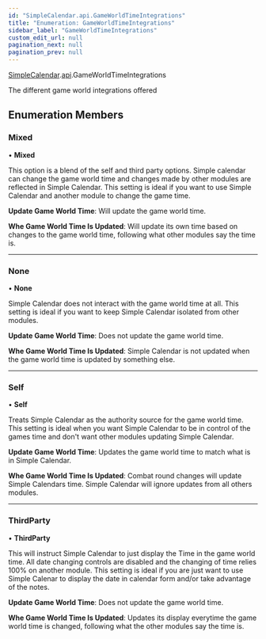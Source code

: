 ```yaml
---
id: "SimpleCalendar.api.GameWorldTimeIntegrations"
title: "Enumeration: GameWorldTimeIntegrations"
sidebar_label: "GameWorldTimeIntegrations"
custom_edit_url: null
pagination_next: null
pagination_prev: null
---
```


[SimpleCalendar](../namespaces/SimpleCalendar.md).[api](../namespaces/SimpleCalendar.api.md).GameWorldTimeIntegrations

The different game world integrations offered

## Enumeration Members

### Mixed

• **Mixed**

This option is a blend of the self and third party options. Simple calendar can change the game world time and changes made by other modules are reflected in Simple Calendar. This setting is ideal if you want to use Simple Calendar and another module to change the game time.

**Update Game World Time**: Will update the game world time.

**Whe Game World Time Is Updated**: Will update its own time based on changes to the game world time, following what other modules say the time is.

___

### None

• **None**

Simple Calendar does not interact with the game world time at all. This setting is ideal if you want to keep Simple Calendar isolated from other modules.

**Update Game World Time**: Does not update the game world time.

**Whe Game World Time Is Updated**: Simple Calendar is not updated when the game world time is updated by something else.

___

### Self

• **Self**

Treats Simple Calendar as the authority source for the game world time. This setting is ideal when you want Simple Calendar to be in control of the games time and don't want other modules updating Simple Calendar.

**Update Game World Time**: Updates the game world time to match what is in Simple Calendar.

**Whe Game World Time Is Updated**: Combat round changes will update Simple Calendars time. Simple Calendar will ignore updates from all others modules.

___

### ThirdParty

• **ThirdParty**

This will instruct Simple Calendar to just display the Time in the game world time. All date changing controls are disabled and the changing of time relies 100% on another module. This setting is ideal if you are just want to use Simple Calenar to display the date in calendar form and/or take advantage of the notes.

**Update Game World Time**: Does not update the game world time.

**Whe Game World Time Is Updated**: Updates its display everytime the game world time is changed, following what the other modules say the time is.
